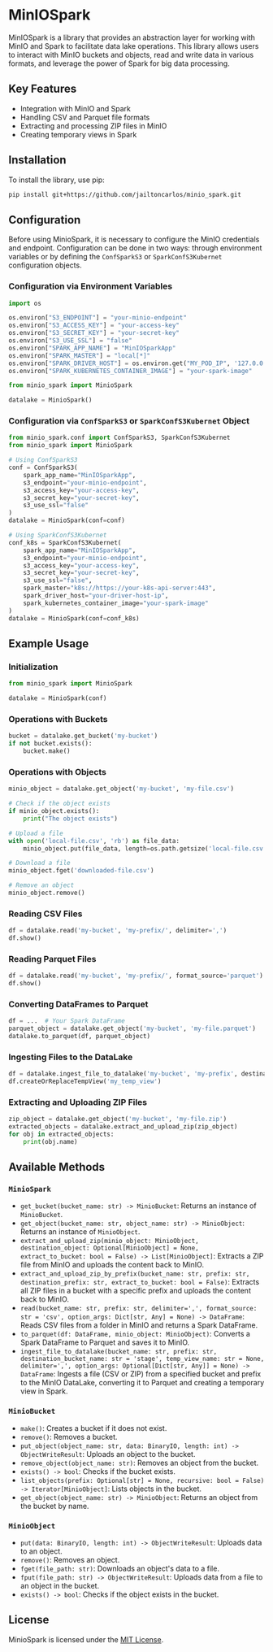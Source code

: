 # MinIOSpark

MinIOSpark is a library that provides an abstraction layer for working with MinIO and Spark to facilitate data lake operations. This library allows users to interact with MinIO buckets and objects, read and write data in various formats, and leverage the power of Spark for big data processing.

## Key Features

- Integration with MinIO and Spark
- Handling CSV and Parquet file formats
- Extracting and processing ZIP files in MinIO
- Creating temporary views in Spark

## Installation

To install the library, use pip:

```bash
pip install git+https://github.com/jailtoncarlos/minio_spark.git
```


## Configuration

Before using MinioSpark, it is necessary to configure the MinIO credentials and endpoint. Configuration can be done in two ways: through environment variables or by defining the `ConfSparkS3` or `SparkConfS3Kubernet` configuration objects.

### Configuration via Environment Variables

```python
import os

os.environ["S3_ENDPOINT"] = "your-minio-endpoint"
os.environ["S3_ACCESS_KEY"] = "your-access-key"
os.environ["S3_SECRET_KEY"] = "your-secret-key"
os.environ["S3_USE_SSL"] = "false"
os.environ["SPARK_APP_NAME"] = "MinIOSparkApp"
os.environ["SPARK_MASTER"] = "local[*]"
os.environ["SPARK_DRIVER_HOST"] = os.environ.get("MY_POD_IP", '127.0.0.1')
os.environ["SPARK_KUBERNETES_CONTAINER_IMAGE"] = "your-spark-image"

from minio_spark import MinioSpark

datalake = MinioSpark()
```

### Configuration via `ConfSparkS3` or `SparkConfS3Kubernet` Object

```python
from minio_spark.conf import ConfSparkS3, SparkConfS3Kubernet
from minio_spark import MinioSpark

# Using ConfSparkS3
conf = ConfSparkS3(
    spark_app_name="MinIOSparkApp",
    s3_endpoint="your-minio-endpoint",
    s3_access_key="your-access-key",
    s3_secret_key="your-secret-key",
    s3_use_ssl="false"
)
datalake = MinioSpark(conf=conf)

# Using SparkConfS3Kubernet
conf_k8s = SparkConfS3Kubernet(
    spark_app_name="MinIOSparkApp",
    s3_endpoint="your-minio-endpoint",
    s3_access_key="your-access-key",
    s3_secret_key="your-secret-key",
    s3_use_ssl="false",
    spark_master="k8s://https://your-k8s-api-server:443",
    spark_driver_host="your-driver-host-ip",
    spark_kubernetes_container_image="your-spark-image"
)
datalake = MinioSpark(conf=conf_k8s)
```
## Example Usage

### Initialization

```python
from minio_spark import MinioSpark

datalake = MinioSpark(conf)
```

### Operations with Buckets

```python
bucket = datalake.get_bucket('my-bucket')
if not bucket.exists():
    bucket.make()
```

### Operations with Objects

```python
minio_object = datalake.get_object('my-bucket', 'my-file.csv')

# Check if the object exists
if minio_object.exists():
    print("The object exists")

# Upload a file
with open('local-file.csv', 'rb') as file_data:
    minio_object.put(file_data, length=os.path.getsize('local-file.csv'))

# Download a file
minio_object.fget('downloaded-file.csv')

# Remove an object
minio_object.remove()
```

### Reading CSV Files

```python
df = datalake.read('my-bucket', 'my-prefix/', delimiter=',')
df.show()
```

### Reading Parquet Files

```python
df = datalake.read('my-bucket', 'my-prefix/', format_source='parquet')
df.show()
```

### Converting DataFrames to Parquet

```python
df = ...  # Your Spark DataFrame
parquet_object = datalake.get_object('my-bucket', 'my-file.parquet')
datalake.to_parquet(df, parquet_object)
```

### Ingesting Files to the DataLake

```python
df = datalake.ingest_file_to_datalake('my-bucket', 'my-prefix', destination_bucket_name='my-destination', delimiter=',')
df.createOrReplaceTempView('my_temp_view')
```

### Extracting and Uploading ZIP Files

```python
zip_object = datalake.get_object('my-bucket', 'my-file.zip')
extracted_objects = datalake.extract_and_upload_zip(zip_object)
for obj in extracted_objects:
    print(obj.name)
```

## Available Methods

### `MinioSpark`

- `get_bucket(bucket_name: str) -> MinioBucket`: Returns an instance of `MinioBucket`.
- `get_object(bucket_name: str, object_name: str) -> MinioObject`: Returns an instance of `MinioObject`.
- `extract_and_upload_zip(minio_object: MinioObject, destination_object: Optional[MinioObject] = None, extract_to_bucket: bool = False) -> List[MinioObject]`: Extracts a ZIP file from MinIO and uploads the content back to MinIO.
- `extract_and_upload_zip_by_prefix(bucket_name: str, prefix: str, destination_prefix: str, extract_to_bucket: bool = False)`: Extracts all ZIP files in a bucket with a specific prefix and uploads the content back to MinIO.
- `read(bucket_name: str, prefix: str, delimiter=',', format_source: str = 'csv', option_args: Dict[str, Any] = None) -> DataFrame`: Reads CSV files from a folder in MinIO and returns a Spark DataFrame.
- `to_parquet(df: DataFrame, minio_object: MinioObject)`: Converts a Spark DataFrame to Parquet and saves it to MinIO.
- `ingest_file_to_datalake(bucket_name: str, prefix: str, destination_bucket_name: str = 'stage', temp_view_name: str = None, delimiter=',', option_args: Optional[Dict[str, Any]] = None) -> DataFrame`: Ingests a file (CSV or ZIP) from a specified bucket and prefix to the MinIO DataLake, converting it to Parquet and creating a temporary view in Spark.

### `MinioBucket`

- `make()`: Creates a bucket if it does not exist.
- `remove()`: Removes a bucket.
- `put_object(object_name: str, data: BinaryIO, length: int) -> ObjectWriteResult`: Uploads an object to the bucket.
- `remove_object(object_name: str)`: Removes an object from the bucket.
- `exists() -> bool`: Checks if the bucket exists.
- `list_objects(prefix: Optional[str] = None, recursive: bool = False) -> Iterator[MinioObject]`: Lists objects in the bucket.
- `get_object(object_name: str) -> MinioObject`: Returns an object from the bucket by name.

### `MinioObject`

- `put(data: BinaryIO, length: int) -> ObjectWriteResult`: Uploads data to an object.
- `remove()`: Removes an object.
- `fget(file_path: str)`: Downloads an object's data to a file.
- `fput(file_path: str) -> ObjectWriteResult`: Uploads data from a file to an object in the bucket.
- `exists() -> bool`: Checks if the object exists in the bucket.

## License

MinioSpark is licensed under the [MIT License](LICENSE).
```
